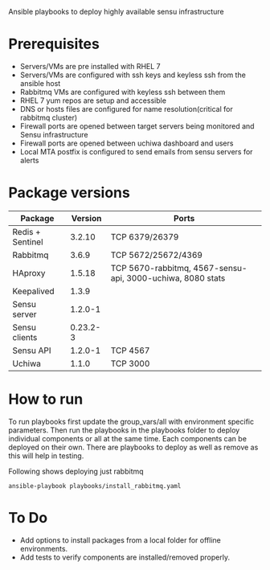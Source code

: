 Ansible playbooks to deploy highly available sensu infrastructure

# Prerequisites
* Servers/VMs are pre installed with RHEL 7
* Servers/VMs are configured with ssh keys and keyless ssh from the ansible host
* Rabbitmq VMs are configured with keyless ssh between them
* RHEL 7 yum repos are setup and accessible
* DNS or hosts files are configured for name resolution(critical for rabbitmq cluster)
* Firewall ports are opened between target servers being monitored and Sensu infrastructure
* Firewall ports are opened between uchiwa dashboard and users 
* Local MTA postfix is configured to send emails from sensu servers for alerts
# Package versions

|Package           |Version      |Ports                                                     |
|------------------|-------------|----------------------------------------------------------|
|Redis + Sentinel  |3.2.10       |TCP 6379/26379                                            |
|Rabbitmq          |3.6.9        |TCP 5672/25672/4369                                       |
|HAproxy           |1.5.18       |TCP 5670-rabbitmq, 4567-sensu-api, 3000-uchiwa, 8080 stats|
|Keepalived        |1.3.9        |                                                          |
|Sensu server      |1.2.0-1      |                                                          |
|Sensu clients     |0.23.2-3     |                                                          |
|Sensu API         |1.2.0-1      |TCP 4567                                                  |
|Uchiwa            |1.1.0        |TCP 3000                                                  |


# How to run
To run playbooks first update the group_vars/all with environment specific parameters.
Then run the playbooks in the playbooks folder to deploy individual components or all
at the same time. Each components can be deployed on their own. There are playbooks to
deploy as well as remove as this will help in testing.

Following shows deploying just rabbitmq
```
ansible-playbook playbooks/install_rabbitmq.yaml
```
# To Do
* Add options to install packages from a local folder for offline environments.
* Add tests to verify components are installed/removed properly.
